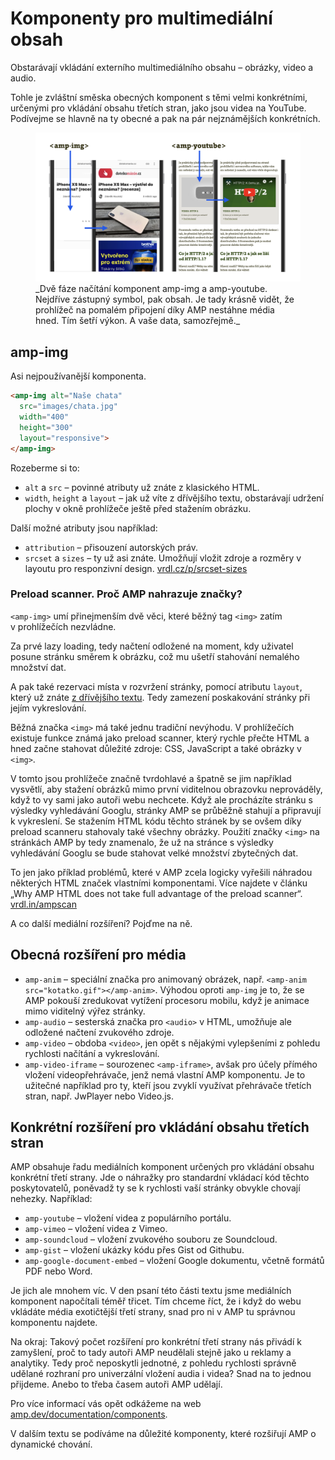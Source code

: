 # Komponenty pro multimediální obsah

Obstarávají vkládání externího multimediálního obsahu – obrázky, video a audio.

Tohle je zvláštní směska obecných komponent s těmi velmi konkrétními, určenými pro vkládání obsahu třetích stran, jako jsou videa na YouTube. Podívejme se hlavně na ty obecné a pak na pár nejznámějších konkrétních.

<figure>
<img src="../dist/images/original/vdamp/komponenty-amp-img.png" alt="">
<figcaption markdown="1">
_Dvě fáze načítání komponent amp-img a amp-youtube. Nejdříve zástupný symbol, pak obsah. Je tady krásně vidět, že prohlížeč na pomalém připojení díky AMP nestáhne média hned. Tím šetří výkon. A vaše data, samozřejmě._
</figcaption>
</figure>

## amp-img

Asi nejpoužívanější komponenta.

```html
<amp-img alt="Naše chata"
  src="images/chata.jpg"
  width="400"
  height="300"
  layout="responsive">
</amp-img>
```

Rozeberme si to:

* `alt` a `src` – povinné atributy už znáte z klasického HTML.
* `width`, `height` a `layout` – jak už víte z dřívějšího textu, obstarávají udržení plochy v okně prohlížeče ještě před stažením obrázku.

Další možné atributy jsou například:

* `attribution` – přisouzení autorských práv.
* `srcset` a `sizes` – ty už asi znáte. Umožňují vložit zdroje a rozměry v layoutu pro responzivní design. [vrdl.cz/p/srcset-sizes](https://www.vzhurudolu.cz/prirucka/srcset-sizes)

### Preload scanner. Proč AMP nahrazuje značky?

`<amp-img>` umí přinejmenším dvě věci, které běžný tag `<img>` zatím v prohlížečích nezvládne.

Za prvé lazy loading, tedy načtení odložené na moment, kdy uživatel posune stránku směrem k obrázku, což mu ušetří stahování nemalého množství dat.

A pak také rezervaci místa v rozvržení stránky, pomocí atributu `layout`, který už znáte [z dřívějšího textu](amp-layout-atribut.md). Tedy zamezení poskakování stránky při jejím vykreslování.

Běžná značka `<img>` má také jednu tradiční nevýhodu. V prohlížečích existuje funkce známá jako preload scanner, který rychle přečte HTML a hned začne stahovat důležité zdroje: CSS, JavaScript a také obrázky v `<img>`.

V tomto jsou prohlížeče značně tvrdohlavé a špatně se jim například vysvětlí, aby stažení obrázků mimo první viditelnou obrazovku neprováděly, když to vy sami jako autoři webu nechcete. Když ale procházíte stránku s výsledky vyhledávání Googlu, stránky AMP  se průběžně stahují a připravují k vykreslení. Se stažením HTML kódu těchto stránek by se ovšem díky preload scanneru stahovaly také všechny obrázky.  Použití značky `<img>` na stránkách AMP by tedy znamenalo, že už na stránce s výsledky vyhledávání Googlu se bude stahovat velké množství zbytečných dat.

To jen jako příklad problémů, které v AMP zcela logicky vyřešili náhradou některých HTML značek vlastními komponentami. Více najdete v článku „Why AMP HTML does not take full advantage of the preload scanner“.  [vrdl.in/ampscan](https://medium.com/@cramforce/why-amp-html-does-not-take-full-advantage-of-the-preload-scanner-7e7f788aa94e)

A co další mediální rozšíření? Pojďme na ně.

## Obecná rozšíření pro média

* `amp-anim` – speciální značka pro animovaný obrázek, např. `<amp-anim src="kotatko.gif"></amp-anim>`. Výhodou oproti `amp-img` je to, že se AMP pokouší zredukovat vytížení procesoru mobilu, když je animace mimo viditelný výřez stránky.
* `amp-audio` – sesterská značka pro `<audio>` v HTML, umožňuje ale odložené načtení zvukového zdroje.
* `amp-video` – obdoba `<video>`, jen opět s nějakými vylepšeními z pohledu rychlosti načítání a vykreslování.
* `amp-video-iframe` – sourozenec `<amp-iframe>`, avšak pro účely přímého vložení videopřehrávače, jenž nemá vlastní AMP komponentu. Je to užitečné například pro ty, kteří jsou zvyklí využívat přehrávače třetích stran, např. JwPlayer nebo Video.js.

## Konkrétní rozšíření pro vkládání obsahu třetích stran

AMP obsahuje řadu mediálních komponent určených pro vkládání obsahu konkrétní třetí strany. Jde o náhražky pro standardní vkládací kód těchto poskytovatelů, poněvadž ty se k rychlosti vaší stránky obvykle chovají nehezky. Například:

* `amp-youtube` – vložení videa z populárního portálu.
* `amp-vimeo` – vložení videa z Vimeo.
* `amp-soundcloud` – vložení zvukového souboru ze Soundcloud.
* `amp-gist` – vložení ukázky kódu přes Gist od Githubu.
* `amp-google-document-embed` – vložení Google dokumentu, včetně formátů PDF nebo Word.

Je jich ale mnohem víc. V den psaní této části textu jsme mediálních komponent napočítali téměř třicet. Tím chceme říct, že i když do webu vkládáte média exotičtější třetí strany, snad pro ni v AMP tu správnou komponentu najdete.

Na okraj: Takový počet rozšíření pro konkrétní třetí strany nás přivádí k zamyšlení, proč to tady autoři AMP neudělali stejně jako u reklamy a analytiky. Tedy proč neposkytli jednotné, z pohledu rychlosti správně udělané rozhraní pro univerzální vložení audia i videa? Snad na to jednou přijdeme. Anebo to třeba časem autoři AMP udělají.

Pro více informací vás opět odkážeme na web [amp.dev/documentation/components](https://amp.dev/documentation/components/).

V dalším textu se podíváme na důležité komponenty, které rozšiřují AMP o dynamické chování.
